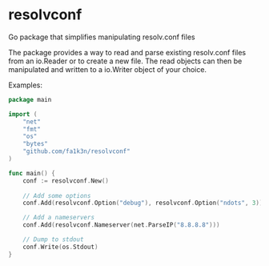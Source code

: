 # resolvconf

Go package that simplifies manipulating resolv.conf files

The package provides a way to read and parse existing resolv.conf files from an io.Reader or to create a new file. The read objects can then be manipulated and written to a io.Writer object of your choice. 

Examples:

```go
package main

import (
	"net"
	"fmt"
	"os"
	"bytes"
	"github.com/fa1k3n/resolvconf"
)

func main() {
	conf := resolvconf.New()
	
	// Add some options
	conf.Add(resolvconf.Option("debug"), resolvconf.Option("ndots", 3))

	// Add a nameservers
	conf.Add(resolvconf.Nameserver(net.ParseIP("8.8.8.8")))

	// Dump to stdout
	conf.Write(os.Stdout)
}
```